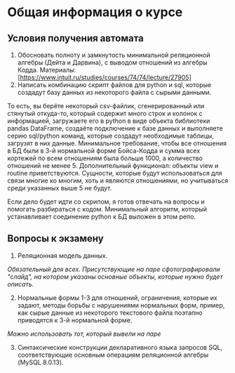 # Общая информация о курсе

## Условия получения автомата

1. Обосновать полноту и замкнутость минимальной реляционной алгебры (Дейта и Дарвина), с выводом отношений из алгебры Кодда. Материалы: [https://www.intuit.ru/studies/courses/74/74/lecture/27905]
2. Написать комбинацию скрипт файлов для python и sql, которые создадут базу данных из некоторого файла с сырыми данными. 

То есть, вы берёте некоторый csv-файлик, сгенерированный или стянутый откуда-то, который содержит много строк и колонок с информацией, загружаете его в python в виде объекта библиотеки pandas DataFrame, создаёте подключение к базе данных и выполняете серию sql/python команд, которые создадут необходимые таблицы, загрузят в них данные. Минимальное требование, чтобы все отношения в БД были в 3-й нормальной форме Бойса-Кодда и сумма всех кортежей по всем отношениям была больше 1000, а количество отношений не менее 5. Дополнительный функционал: объекты view и routine приветствуются. Сущности, которые будут использоваться для связи многие ко многим, хоть и являются отношениями, но учитываться среди указанных выше 5 не будут.

Если дело будет идти со скрипом, я готов отвечать на вопросы и помогать разбираться с кодом. Минимальный алгоритм, который устанавливает соединение python к БД выложен в этом репо.

## Вопросы к экзамену

1. Реляционная модель данных. 

*Обязательный для всех. Присутствующие на паре сфотографировали "слайд", на котором указаны основные объекты, которые нужно будет описать.*

2. Нормальные формы 1-3 для отношений, ограничения, которые их задают, методы борьбы с нарушениями нормальных форм, пример, как сырые данные из некоторого текстового файла поэтапно приводятся к 3-й нормальной форме.

*Можно использовать тот, который вывели на паре*

3. Синтаксические конструкции декларативного языка запросов SQL, соответствующие основным операциям реляционной алгебры (MySQL 8.0.13). 
